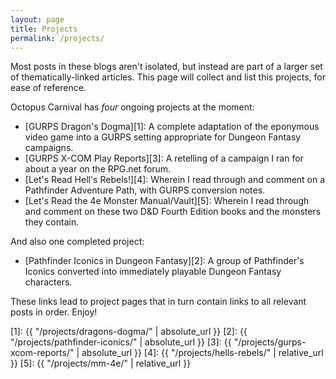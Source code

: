 ```yaml
---
layout: page
title: Projects
permalink: /projects/
---
```


Most posts in these blogs aren't isolated, but instead are part of a larger set
of thematically-linked articles. This page will collect and list this projects,
for ease of reference.

Octopus Carnival has _four_ ongoing projects at the moment:

- [GURPS Dragon's Dogma][1]: A complete adaptation of the eponymous video game
  into a GURPS setting appropriate for Dungeon Fantasy campaigns.
- [GURPS X-COM Play Reports][3]: A retelling of a campaign I ran for
  about a year on the RPG.net forum.
- [Let's Read Hell's Rebels!][4]: Wherein I read through and comment on a
  Pathfinder Adventure Path, with GURPS conversion notes.
- [Let's Read the 4e Monster Manual/Vault][5]: Wherein I read through and
  comment on these two D&D Fourth Edition books and the monsters they contain.

And also one completed project:

- [Pathfinder Iconics in Dungeon Fantasy][2]: A group of Pathfinder's Iconics
  converted into immediately playable Dungeon Fantasy characters.

These links lead to project pages that in turn contain links to all relevant
posts in order. Enjoy!

[1]: {{ "/projects/dragons-dogma/" | absolute_url }}
[2]: {{ "/projects/pathfinder-iconics/" | absolute_url }}
[3]: {{ "/projects/gurps-xcom-reports/" | absolute_url }}
[4]: {{ "/projects/hells-rebels/" | relative_url }}
[5]: {{ "/projects/mm-4e/" | relative_url }}
